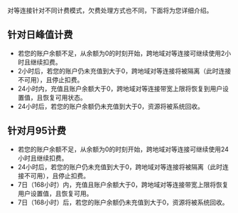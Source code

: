 对等连接针对不同计费模式，欠费处理方式也不同，下面将为您详细介绍。
## 针对日峰值计费
- 若您的账户余额不足，从余额为0的时刻开始，跨地域对等连接可继续使用2小时且继续扣费。
- 2小时后，若您的账户仍未充值到大于0，跨地域对等连接将被隔离（此时连接不可用），且停止扣费。
- 24小时内，充值且账户余额大于0，跨地域对等连接带宽上限将恢复到用户设置值，且恢复可用状态。
- 24小时后，若您的账户余额仍未充值到大于0，资源将被系统回收。


## 针对月95计费
- 若您的账户余额不足，从余额为0的时刻开始，跨地域对等连接可继续使用24小时且继续扣费。
- 24小时后，若您的账户仍未充值到大于0，跨地域对等连接将被隔离（此时连接不可用），且停止扣费。
- 7日（168小时）内，充值且账户余额大于0，跨地域对等连接带宽上限将恢复用户设置值，且恢复可用。
- 7日（168小时）后，若您的账户余额仍未充值到大于0，资源将被系统回收。

